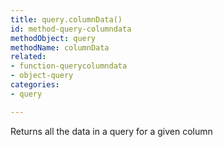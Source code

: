 ```yaml
---
title: query.columnData()
id: method-query-columndata
methodObject: query
methodName: columnData
related:
- function-querycolumndata
- object-query
categories:
- query

---
```


Returns all the data in a query for a given column